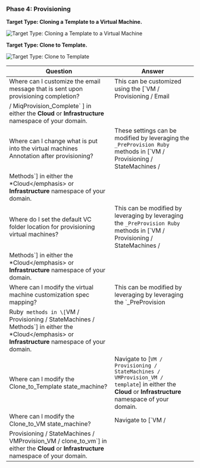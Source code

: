 ### Phase 4: Provisioning

**Target Type: Cloning a Template to a Virtual Machine.**

![Target Type: Cloning a Template to a Virtual
Machine](../images/:../images/2377.png)

**Target Type: Clone to Template.**

![Target Type: Clone to Template](../images/:../images/2378.png)

| Question                                                                                | Answer                                                                                                                                                                                                                    |
| --------------------------------------------------------------------------------------- | ------------------------------------------------------------------------------------------------------------------------------------------------------------------------------------------------------------------------- |
| Where can I customize the email message that is sent upon provisioning completion?      | This can be customized using the \[`VM / Provisioning / Email
/ MiqProvision_Complete` \] in either the **Cloud** or **Infrastructure** namespace of your domain.                                                         |
| Where can I change what is put into the virtual machines Annotation after provisioning? | These settings can be modified by leveraging the `_PreProvision Ruby` methods in \[`VM / Provisioning / StateMachines /
Methods`\] in either the \*Cloud\</emphasis\> or **Infrastructure** namespace of your domain.     |
| Where do I set the default VC folder location for provisioning virtual machines?        | This can be modified by leveraging by leveraging the `_PreProvision Ruby` methods in \[`VM / Provisioning / StateMachines /
Methods`\] in either the \*Cloud\</emphasis\> or **Infrastructure** namespace of your domain. |
| Where can I modify the virtual machine customization spec mapping?                      | This can be modified by leveraging by leveraging the `_PreProvision
Ruby` methods in \[`VM / Provisioning / StateMachines / Methods`\] in either the \*Cloud\</emphasis\> or **Infrastructure** namespace of your domain. |
| Where can I modify the Clone\_to\_Template state\_machine?                              | Navigate to \[`VM / Provisioning / StateMachines / VMProvision_VM / template`\] in either the **Cloud** or **Infrastructure** namespace of your domain.                                                                   |
| Where can I modify the Clone\_to\_VM state\_machine?                                    | Navigate to \[`VM /
Provisioning / StateMachines / VMProvision_VM / clone_to_vm`\] in either the **Cloud** or **Infrastructure** namespace of your domain.                                                                |
